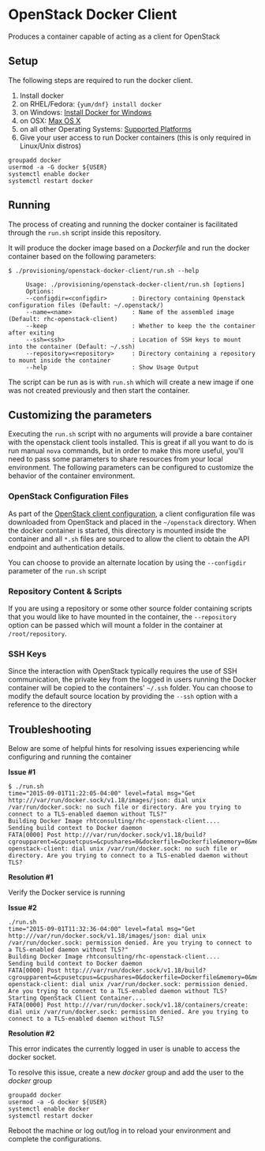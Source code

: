 OpenStack Docker Client
==================

Produces a container capable of acting as a client for OpenStack

## Setup

The following steps are required to run the docker client.

1. Install docker
  1. on RHEL/Fedora: ```{yum/dnf} install docker```
  2. on Windows: [Install Docker for Windows](https://docs.docker.com/windows/step_one/)
  3. on OSX: [Max OS X](https://docs.docker.com/installation/mac/)
  4. on all other Operating Systems: [Supported Platforms](https://docs.docker.com/installation/)
2. Give your user access to run Docker containers (this is only required in Linux/Unix distros)
```
groupadd docker
usermod -a -G docker ${USER}
systemctl enable docker
systemctl restart docker
```


## Running

The process of creating and running the docker container is facilitated through the ```run.sh``` script inside this repository.  

It will produce the docker image based on a *Dockerfile* and run the docker container based on the following parameters:

```
$ ./provisioning/openstack-docker-client/run.sh --help

     Usage: ./provisioning/openstack-docker-client/run.sh [options]
     Options:
     --configdir=<configdir>       : Directory containing Openstack configuration files (Default: ~/.openstack/)
     --name=<name>                 : Name of the assembled image (Default: rhc-openstack-client)
     --keep                        : Whether to keep the the container after exiting
     --ssh=<ssh>                   : Location of SSH keys to mount into the container (Default: ~/.ssh)
     --repository=<repository>     : Directory containing a repository to mount inside the container
     --help                        : Show Usage Output
```

The script can be run as is with  ```run.sh``` which will create a new image if one was not created previously and then start the container.

## Customizing the parameters

Executing the ```run.sh``` script with no arguments will provide a bare container with the openstack client tools installed. This is great if all you want to do is run manual `nova` commands, but in order to make this more useful, you'll need to pass some parameters to share resources from your local environment. The following parameters can be configured to customize the behavior of the container environment.

### OpenStack Configuration Files

As part of the [OpenStack client configuration](provisioning/openstack/README.md), a client configuration file was downloaded from OpenStack and placed in the ```~/openstack``` directory. When the docker container is started, this directory is mounted inside the container and all ```*.sh``` files are sourced to allow the client to obtain the API endpoint and authentication details.

You can choose to provide an alternate location by using the ```--configdir``` parameter of the ```run.sh``` script

### Repository Content & Scripts

If you are using a repository or some other source folder containing scripts that you would like to have mounted in the container, the ```--repository``` option can be passed which will mount a folder in the container at ```/root/repository```.

### SSH Keys

Since the interaction with OpenStack typically requires the use of SSH communication, the private key from the logged in users running the Docker container will be copied to the containers' ```~/.ssh``` folder. You can choose to modify the default source location by providing the ```--ssh``` option with a reference to the directory  

## Troubleshooting

Below are some of helpful hints for resolving issues experiencing while configuring and running the container

**Issue #1**

```
$ ./run.sh
time="2015-09-01T11:22:05-04:00" level=fatal msg="Get http:///var/run/docker.sock/v1.18/images/json: dial unix /var/run/docker.sock: no such file or directory. Are you trying to connect to a TLS-enabled daemon without TLS?"
Building Docker Image rhtconsulting/rhc-openstack-client....
Sending build context to Docker daemon
FATA[0000] Post http:///var/run/docker.sock/v1.18/build?cgroupparent=&cpusetcpus=&cpushares=0&dockerfile=Dockerfile&memory=0&memswap=0&rm=1&t=rhtconsulting%2Frhc-openstack-client: dial unix /var/run/docker.sock: no such file or directory. Are you trying to connect to a TLS-enabled daemon without TLS?
```

**Resolution #1**

Verify the Docker service is running

**Issue #2**

```
./run.sh
time="2015-09-01T11:32:36-04:00" level=fatal msg="Get http:///var/run/docker.sock/v1.18/images/json: dial unix /var/run/docker.sock: permission denied. Are you trying to connect to a TLS-enabled daemon without TLS?"
Building Docker Image rhtconsulting/rhc-openstack-client....
Sending build context to Docker daemon
FATA[0000] Post http:///var/run/docker.sock/v1.18/build?cgroupparent=&cpusetcpus=&cpushares=0&dockerfile=Dockerfile&memory=0&memswap=0&rm=1&t=rhtconsulting%2Frhc-openstack-client: dial unix /var/run/docker.sock: permission denied. Are you trying to connect to a TLS-enabled daemon without TLS?
Starting OpenStack Client Container....
FATA[0000] Post http:///var/run/docker.sock/v1.18/containers/create: dial unix /var/run/docker.sock: permission denied. Are you trying to connect to a TLS-enabled daemon without TLS?
```

**Resolution #2**

This error indicates the currently logged in user is unable to access the docker socket.

To resolve this issue, create a new *docker* group and add the user to the *docker* group

```
groupadd docker
usermod -a -G docker ${USER}
systemctl enable docker
systemctl restart docker
```

Reboot the machine or log out/log in to reload your environment and complete the configurations.
